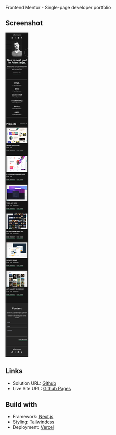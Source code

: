 Frontend Mentor - Single-page developer portfolio

## Screenshot

![](./screenshot.jpg)

## Links

- Solution URL: [Github](https://github.com/ManuelBS95/github-user-search)
- Live Site URL: [Github Pages](https://manuelbs95.github.io/github-user-search/)

## Build with

- Framework: [Next.js](https://nextjs.org/)
- Styling: [Tailwindcss](https://tailwindcss.com/)
- Deployment: [Vercel](https://vercel.com/)
